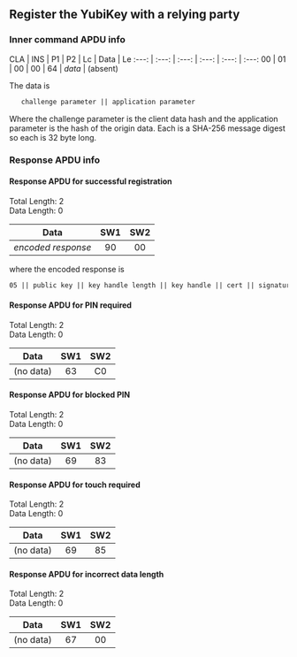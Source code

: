 <!-- Copyright 2021 Yubico AB

Licensed under the Apache License, Version 2.0 (the "License");
you may not use this file except in compliance with the License.
You may obtain a copy of the License at

    http://www.apache.org/licenses/LICENSE-2.0

Unless required by applicable law or agreed to in writing, software
distributed under the License is distributed on an "AS IS" BASIS,
WITHOUT WARRANTIES OR CONDITIONS OF ANY KIND, either express or implied.
See the License for the specific language governing permissions and
limitations under the License. -->

## Register the YubiKey with a relying party

### Inner command APDU info

CLA | INS | P1 | P2 | Lc | Data | Le
:---: | :---: | :---: | :---: | :---: | :---:
00 | 01 | 00 | 00 | 64 | *data* | (absent)

The data is

```txt
   challenge parameter || application parameter
```

Where the challenge parameter is the client data hash and the application parameter is the
hash of the origin data. Each is a SHA-256 message digest so each is 32 byte long.

### Response APDU info

#### Response APDU for successful registration

Total Length: 2\
Data Length: 0

Data | SW1 | SW2
:---: | :---: | :---:
*encoded response* | 90 | 00

where the encoded response is

```txt
05 || public key || key handle length || key handle || cert || signature)
```

#### Response APDU for PIN required

Total Length: 2\
Data Length: 0

Data | SW1 | SW2
:---: | :---: | :---:
(no data) | 63 | C0

#### Response APDU for blocked PIN

Total Length: 2\
Data Length: 0

Data | SW1 | SW2
:---: | :---: | :---:
(no data) | 69 | 83

#### Response APDU for touch required

Total Length: 2\
Data Length: 0

Data | SW1 | SW2
:---: | :---: | :---:
(no data) | 69 | 85

#### Response APDU for incorrect data length

Total Length: 2\
Data Length: 0

Data | SW1 | SW2
:---: | :---: | :---:
(no data) | 67 | 00
